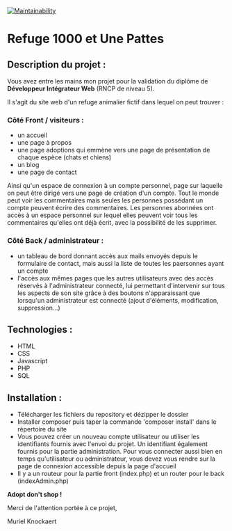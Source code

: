 [![Maintainability](https://api.codeclimate.com/v1/badges/5568ce9e6e0258e3d8e2/maintainability)](https://codeclimate.com/github/bibou56/1001pattes/maintainability)


# Refuge 1000 et Une Pattes

## Description du projet :

Vous avez entre les mains mon projet pour la validation du diplôme de **Développeur Intégrateur Web** (RNCP de niveau 5).

Il s'agit du site web d'un refuge animalier fictif dans lequel on peut trouver : 

### Côté Front / visiteurs :
* un accueil 
* une page à propos
* une page adoptions qui emmène vers une page de présentation de chaque espèce (chats et  chiens)
* un blog
* une page de contact 

Ainsi qu'un espace de connexion à un compte personnel, page sur laquelle on peut être dirigé vers une page de création d'un compte. 
Tout le monde peut voir les commentaires mais seules les personnes possédant un compte peuvent écrire des commentaires. 
Les personnes abonnées ont accès à un espace personnel sur lequel elles peuvent voir tous les commentaires qu'elles ont déjà écrit, avec la possibilité de les supprimer.

### Côté Back / administrateur :
* un tableau de bord donnant accès aux mails envoyés depuis le formulaire de contact, mais aussi la liste de toutes les paersonnes ayant un compte
* l'accès aux mêmes pages que les autres utilisateurs avec des accès réservés à l'administrateur connecté, lui permettant d'intervenir sur tous les aspects de son site grâce à des boutons n'apparaissant que lorsqu'un administrateur est connecté (ajout d'éléments, modification, suppression...)

## Technologies : 

* HTML
* CSS
* Javascript
* PHP
* SQL

## Installation :

* Télécharger les fichiers du repository et dézipper le dossier
* Installer composer puis taper la commande 'composer install' dans le répertoire du site
* Vous pouvez créer un nouveau compte utilisateur ou utiliser les identifiants fournis avec l'envoi du projet. Un identifiant également fournis pour la partie administration. Pour vous connecter aussi bien en temps qu'utilisateur ou administrateur, vous devez vous rendre sur la page de connexion accessible depuis la page d'accueil
* Il y a un routeur pour la partie front (index.php) et un router pour le back (indexAdmin.php)

**Adopt don't shop !**

Merci de l'attention portée à ce projet,

Muriel Knockaert